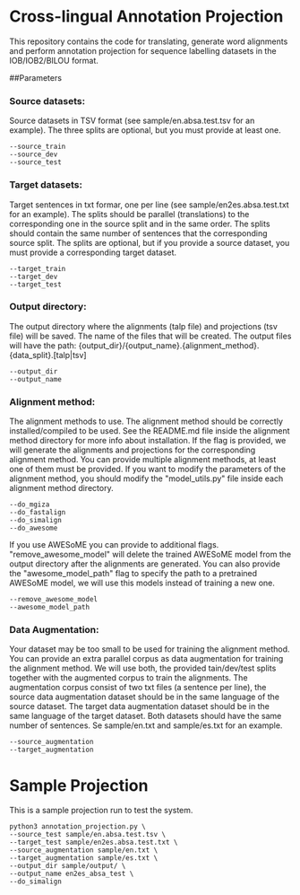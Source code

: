 # Cross-lingual Annotation Projection 
This repository contains the code for translating, generate word alignments and perform annotation
projection for sequence labelling datasets in the IOB/IOB2/BILOU format.

##Parameters

### Source datasets:
Source datasets in TSV format (see sample/en.absa.test.tsv for an example). 
The three splits are optional, but you must provide at least one.
````commandline
--source_train
--source_dev
--source_test
````

### Target datasets:
Target sentences in txt formar, one per line (see sample/en2es.absa.test.txt for an example).
The splits should be parallel (translations) to the corresponding one in the source split and in the same order. 
The splits should contain the same number of sentences that the corresponding source split. 
The splits are optional, but if you provide a source dataset, you must provide a corresponding target dataset.
````commandline
--target_train
--target_dev
--target_test
````

### Output directory:
The output directory where the alignments (talp file) and projections (tsv file) will be saved.
The name of the files that will be created. 
The output files will have the path: {output_dir}/{output_name}.{alignment_method}.{data_split}.[talp|tsv]
````commandline
--output_dir
--output_name
````

### Alignment method:
The alignment methods to use. The alignment method should be correctly installed/compiled to be used. 
See the README.md file inside the alignment method directory for more info about installation.
If the flag is provided, we will generate the alignments and projections for the corresponding alignment method.
You can provide multiple alignment methods, at least one of them must be provided.
If you want to modify the parameters of the alignment method, you should modify the
"model_utils.py" file inside each alignment method directory.
````commandline
--do_mgiza
--do_fastalign
--do_simalign
--do_awesome
````
If you use AWESoME you can provide to additional flags. "remove_awesome_model" will delete the trained 
AWESoME model from the output directory after the alignments are generated. You can also provide the "awesome_model_path"
flag to specify the path to a pretrained AWESoME model, we will use this models instead of training a new one.
````commandline
--remove_awesome_model
--awesome_model_path
````

### Data Augmentation:
Your dataset may be too small to be used for training the alignment method. You can 
provide an extra parallel corpus as data augmentation for training the alignment method. We will
use both, the provided tain/dev/test splits together with the augmented corpus to train the alignments.
The augmentation corpus consist of two txt files (a sentence per line), the source data augmentation dataset
should be in the same language of the source dataset. The target data augmentation dataset should be in the same
language of the target dataset. Both datasets should have the same number of sentences. Se sample/en.txt and 
sample/es.txt for an example.

````commandline
--source_augmentation
--target_augmentation
````



# Sample Projection
This is a sample projection run to test the system.
````commandline
python3 annotation_projection.py \
--source_test sample/en.absa.test.tsv \
--target_test sample/en2es.absa.test.txt \
--source_augmentation sample/en.txt \
--target_augmentation sample/es.txt \
--output_dir sample/output/ \
--output_name en2es_absa_test \
--do_simalign 
````
